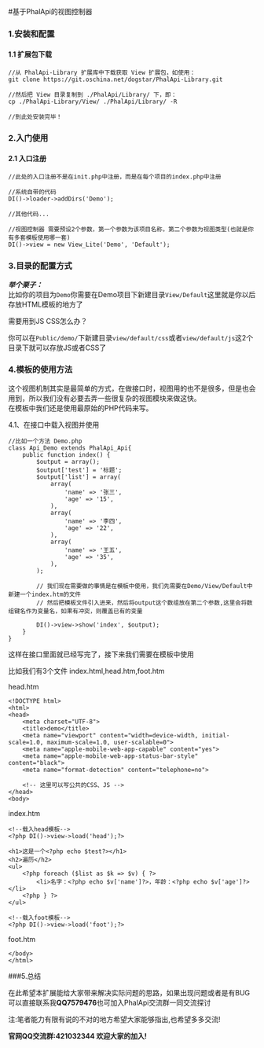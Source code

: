 #基于PhalApi的视图控制器

### 1.安装和配置

#### 1.1 扩展包下载
```
//从 PhalApi-Library 扩展库中下载获取 View 扩展包，如使用：
git clone https://git.oschina.net/dogstar/PhalApi-Library.git

//然后把 View 目录复制到 ./PhalApi/Library/ 下，即：
cp ./PhalApi-Library/View/ ./PhalApi/Library/ -R

//到此处安装完毕！
```

### 2.入门使用
#### 2.1 入口注册
```
//此处的入口注册不是在init.php中注册，而是在每个项目的index.php中注册

//系统自带的代码
DI()->loader->addDirs('Demo');

//其他代码...

//视图控制器 需要预设2个参数，第一个参数为该项目名称，第二个参数为视图类型(也就是你有多套模板使用哪一套)
DI()->view = new View_Lite('Demo', 'Default');
```

### 3.目录的配置方式
***举个栗子：***  
比如你的项目为```Demo```你需要在Demo项目下新建目录```View/Default```这里就是你以后存放HTML模板的地方了  

需要用到JS CSS怎么办？  

你可以在```Public/demo/```下新建目录```view/default/css```或者```view/default/js```这2个目录下就可以存放JS或者CSS了  

### 4.模板的使用方法
这个视图机制其实是最简单的方式，在做接口时，视图用的也不是很多，但是也会用到，所以我们没有必要去弄一些很复杂的视图模块来做这快。  
在模板中我们还是使用最原始的PHP代码来写。

4.1、在接口中载入视图并使用
```
//比如一个方法 Demo.php
class Api_Demo extends PhalApi_Api{
    public function index() {
        $output = array();
        $output['test'] = '标题';
        $output['list'] = array(
            array(
                'name' => '张三',
                'age' => '15',
            ),
            array(
                'name' => '李四',
                'age' => '22',
            ),
            array(
                'name' => '王五',
                'age' => '35',
            ),
        );

        // 我们现在需要做的事情是在模板中使用，我们先需要在Demo/View/Default中新建一个index.htm的文件
        // 然后把模板文件引入进来，然后将output这个数组放在第二个参数,这里会将数组键名作为变量名，如果有冲突，则覆盖已有的变量

        DI()->view->show('index', $output);
    }
}
```
这样在接口里面就已经写完了，接下来我们需要在模板中使用  

比如我们有3个文件 index.html,head.htm,foot.htm

head.htm
```
<!DOCTYPE html>
<html>
<head>
    <meta charset="UTF-8">
    <title>demo</title>
    <meta name="viewport" content="width=device-width, initial-scale=1.0, maximum-scale=1.0, user-scalable=0">
    <meta name="apple-mobile-web-app-capable" content="yes">
    <meta name="apple-mobile-web-app-status-bar-style" content="black">
    <meta name="format-detection" content="telephone=no">

    <!-- 这里可以写公共的CSS、JS -->
</head>
<body>
```

index.htm
```
<!--载入head模板-->
<?php DI()->view->load('head');?>

<h1>这是一个<?php echo $test?></h1>
<h2>遍历</h2>
<ul>
    <?php foreach ($list as $k => $v) { ?>
        <li>名字：<?php echo $v['name']?>，年龄：<?php echo $v['age']?></li>
    <?php } ?>
</ul>

<!--载入foot模板-->
<?php DI()->view->load('foot');?>
```

foot.htm
```
</body>
</html>
```

###5.总结

在此希望本扩展能给大家带来解决实际问题的思路，如果出现问题或者是有BUG可以直接联系我**QQ7579476**也可加入PhalApi交流群一同交流探讨

注:笔者能力有限有说的不对的地方希望大家能够指出,也希望多多交流!

**官网QQ交流群:421032344  欢迎大家的加入!**
